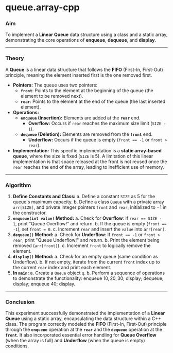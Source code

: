 # queue.array-cpp

### **Aim**

To implement a **Linear Queue** data structure using a class and a static array, demonstrating the core operations of **enqueue**, **dequeue**, and **display**.

***

### **Theory**

A **Queue** is a linear data structure that follows the **FIFO** (First-In, First-Out) principle, meaning the element inserted first is the one removed first.

* **Pointers:** The queue uses two pointers:
    * **`front`**: Points to the element at the beginning of the queue (the element to be removed next).
    * **`rear`**: Points to the element at the end of the queue (the last inserted element).
* **Operations:**
    * **`enqueue` (Insertion):** Elements are added at the **`rear`** end.
        * **Overflow:** Occurs if `rear` reaches the maximum size limit (`SIZE - 1`).
    * **`dequeue` (Deletion):** Elements are removed from the **`front`** end.
        * **Underflow:** Occurs if the queue is empty (`front == -1` or `front > rear`).
* **Implementation:** This specific implementation is a **static array-based queue**, where the size is fixed (`SIZE` is $5$). A limitation of this linear implementation is that space released at the front is not reused once the `rear` reaches the end of the array, leading to inefficient use of memory.

***

### **Algorithm**

1.  **Define Constants and Class:**
    a.  Define a constant `SIZE` as $5$ for the queue's maximum capacity.
    b.  Define a class `Queue` with a private array `arr[SIZE]`, and private integer pointers `front` and `rear`, initialized to $-1$ in the constructor.
2.  **`enqueue(int value)` Method:**
    a.  Check for **Overflow**: If `rear == SIZE - 1`, print "Queue Overflow!" and return.
    b.  If the queue is empty (`front == -1`), set `front = 0`.
    c.  Increment `rear` and insert the `value` into `arr[rear]`.
3.  **`dequeue()` Method:**
    a.  Check for **Underflow**: If `front == -1` or `front > rear`, print "Queue Underflow!" and return.
    b.  Print the element being removed (`arr[front]`).
    c.  Increment `front` to logically remove the element.
4.  **`display()` Method:**
    a.  Check for an empty queue (same condition as Underflow).
    b.  If not empty, iterate from the current `front` index up to the current `rear` index and print each element.
5.  **In `main`:**
    a.  Create a `Queue` object `q`.
    b.  Perform a sequence of operations to demonstrate the functionality: enqueue $10, 20, 30$; display; dequeue; display; enqueue $40$; display.

***

### **Conclusion**

This experiment successfully demonstrated the implementation of a **Linear Queue** using a static array, encapsulating the data structure within a C++ class. The program correctly modeled the **FIFO** (First-In, First-Out) principle through the **`enqueue`** operation at the **`rear`** and the **`dequeue`** operation at the **`front`**. It also incorporated essential error handling for **Queue Overflow** (when the array is full) and **Underflow** (when the queue is empty) conditions.
